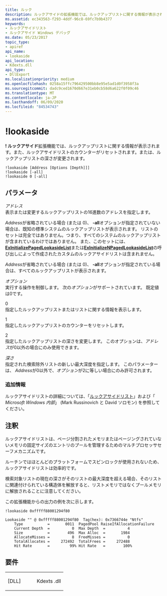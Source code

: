```yaml
---
title: ルック
description: ルックアサイドの拡張機能では、ルックアップリストに関する情報が表示されます。また、ルックアサイドリストのカウンターがリセットされます。または、ルックアップリストの深さが変更されます。
ms.assetid: ec343563-f293-4ddf-96c8-69fc7b9b4377
keywords:
- ルックアサイドリスト
- ルックアサイド Windows デバッグ
ms.date: 05/23/2017
topic_type:
- apiref
api_name:
- lookaside
api_location:
- Kdexts.dll
api_type:
- DllExport
ms.localizationpriority: medium
ms.openlocfilehash: 0258a15ffc796429500bb8e95e5ad1d0f3958f3a
ms.sourcegitcommit: dadc9ced1670d667e31eb0cb58d6a622f0f09c46
ms.translationtype: MT
ms.contentlocale: ja-JP
ms.lasthandoff: 06/09/2020
ms.locfileid: "84534743"
---
```

# <a name="lookaside"></a>!lookaside


**! ルックアサイド**拡張機能では、ルックアップリストに関する情報が表示されます。また、ルックアサイドリストのカウンターがリセットされます。または、ルックアップリストの深さが変更されます。

```dbgcmd
!lookaside [Address [Options [Depth]]]
!lookaside [-all]
!lookaside 0 [-all]
```

## <a name="span-idddk__lookaside_dbgspanspan-idddk__lookaside_dbgspanparameters"></a><span id="ddk__lookaside_dbg"></span><span id="DDK__LOOKASIDE_DBG"></span>パラメータ


<span id="_______Address______"></span><span id="_______address______"></span><span id="_______ADDRESS______"></span>*アドレス*   
表示または変更するルックアップリストの16進数のアドレスを指定します。

*Address*が省略されている場合 (または 0)、 **-all**オプションが指定されていない場合は、既知の標準システムのルックアップリストが表示されます。 リストのセットは完全ではありません。つまり、すべてのシステムのルックアップリストが含まれているわけではありません。 また、このセットには、 [**ExInitializePagedLookasideList**](https://docs.microsoft.com/windows-hardware/drivers/ddi/wdm/nf-wdm-exinitializepagedlookasidelist)または[**ExInitializeNPagedLookasideList**](https://docs.microsoft.com/windows-hardware/drivers/ddi/wdm/nf-wdm-exinitializenpagedlookasidelist)の呼び出しによって作成されたカスタムのルックアサイドリストは含まれません。

*Address*が省略されている場合 (または 0)、 **-all**オプションが指定されている場合は、すべてのルックアップリストが表示されます。

<span id="_______Options______"></span><span id="_______options______"></span><span id="_______OPTIONS______"></span>*オプション*   
実行する操作を制御します。 次の*オプション*がサポートされています。 既定値は0です。

<span id="0"></span>0  
指定したルックアップリストまたはリストに関する情報を表示します。

<span id="1"></span>1  
指定したルックアップリストのカウンターをリセットします。

<span id="2"></span>2  
指定したルックアップリストの深さを変更します。 このオプションは、*アドレス*が0以外の場合にのみ使用できます。

<span id="_______Depth______"></span><span id="_______depth______"></span><span id="_______DEPTH______"></span>*深さ*   
指定された検索除外リストの新しい最大深度を指定します。 このパラメーターは、 *Address*が0以外で、*オプション*が2に等しい場合にのみ許可されます。

### <a name="span-idadditional_informationspanspan-idadditional_informationspanspan-idadditional_informationspanadditional-information"></a><span id="Additional_Information"></span><span id="additional_information"></span><span id="ADDITIONAL_INFORMATION"></span>追加情報

ルックアサイドリストの詳細については、「[ルックアサイドリスト](https://docs.microsoft.com/windows-hardware/drivers/kernel/using-lookaside-lists)」および「 *Microsoft Windows 内部*」 (Mark Russinovich と David ソロモン) を参照してください。

<a name="remarks"></a>注釈
-------

ルックアサイドリストは、ページ分割されたメモリまたはページングされていないメモリの固定サイズのエントリのプールを管理するためのマルチプロセッサセーフメカニズムです。

ルーチンではほとんどのプラットフォームでスピンロックが使用されないため、ルックアサイドリストは効率的です。

検索対象リストの現在の深さがそのリストの最大深度を超える場合、そのリストに関連付けられている構造体を解放すると、リストメモリではなくプールメモリに解放されることに注意してください。

この拡張機能からの出力の例を次に示します。

```dbgcmd
!lookaside 0xfffff88001294f80

Lookaside "" @ 0xfffff88001294f80  Tag(hex): 0x7366744e "Ntfs"
    Type           =       0011  PagedPool RaiseIfAllocationFailure
    Current Depth  =          0  Max Depth  =          4
    Size           =        496  Max Alloc  =       1984
    AllocateMisses =          8  FreeMisses =          0
    TotalAllocates =     272492  TotalFrees =     272488
    Hit Rate       =         99% Hit Rate   =        100%
```

<a name="requirements"></a>要件
------------

<table>
<colgroup>
<col width="50%" />
<col width="50%" />
</colgroup>
<tbody>
<tr class="odd">
<td align="left"><p>[DLL]</p></td>
<td align="left">Kdexts .dll</td>
</tr>
</tbody>
</table>

 

 





